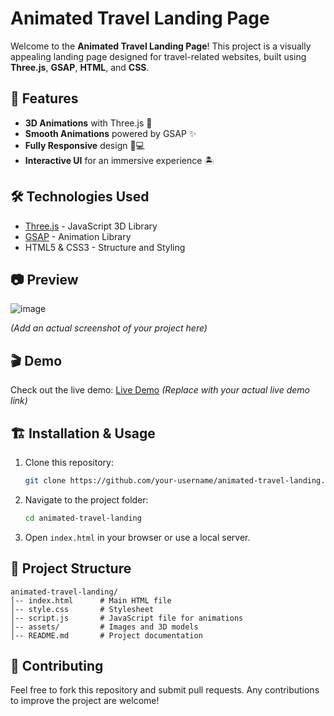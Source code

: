 # Animated Travel Landing Page

Welcome to the **Animated Travel Landing Page**! This project is a visually appealing landing page designed for travel-related websites, built using **Three.js**, **GSAP**, **HTML**, and **CSS**.

## 🚀 Features

- **3D Animations** with Three.js 🎥
- **Smooth Animations** powered by GSAP ✨
- **Fully Responsive** design 📱💻
- **Interactive UI** for an immersive experience 🏝️

## 🛠️ Technologies Used

- [Three.js](https://threejs.org/) - JavaScript 3D Library
- [GSAP](https://greensock.com/gsap/) - Animation Library
- HTML5 & CSS3 - Structure and Styling

## 📷 Preview

![image](https://github.com/user-attachments/assets/72e00263-0597-4587-9070-f144b1fcb57c)

*(Add an actual screenshot of your project here)*

## 🎬 Demo

Check out the live demo: [Live Demo](https://balendratravel.netlify.app/) *(Replace with your actual live demo link)*

## 🏗️ Installation & Usage

1. Clone this repository:
   ```bash
   git clone https://github.com/your-username/animated-travel-landing.git
   ```

2. Navigate to the project folder:
   ```bash
   cd animated-travel-landing
   ```

3. Open `index.html` in your browser or use a local server.

## 📁 Project Structure

```
animated-travel-landing/
│-- index.html      # Main HTML file
│-- style.css       # Stylesheet
│-- script.js       # JavaScript file for animations
│-- assets/         # Images and 3D models
│-- README.md       # Project documentation
```

## 🤝 Contributing

Feel free to fork this repository and submit pull requests. Any contributions to improve the project are welcome!


